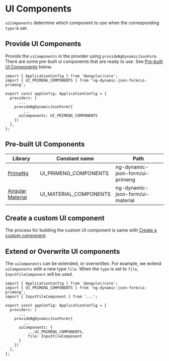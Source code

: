 # UI Components

`uiComponents` determine which component to use when the corresponding `type` is set.

## Provide UI Components

Provide the `uiComponents` in the provider using `provideNgDynamicJsonForm`. There are some pre-built ui components that are ready to use. See [Pre-built UI Components](#pre-built-ui-components) below.

```tsx
import { ApplicationConfig } from '@angular/core';
import { UI_PRIMENG_COMPONENTS } from 'ng-dynamic-json-form/ui-primeng';

export const appConfig: ApplicationConfig = {
  providers: [
	  ...
    provideNgDynamicJsonForm({
	    ...
      uiComponents: UI_PRIMENG_COMPONENTS
    })
  ],
};
```

## Pre-built UI Components

[PrimeNg]: https://www.npmjs.com/package/primeng
[Angular Material]: https://www.npmjs.com/package/@angular/material

| Library            | Constant name          | Path                             |
| ------------------ | ---------------------- | -------------------------------- |
| [PrimeNg]          | UI_PRIMENG_COMPONENTS  | ng-dynamic-json-form/ui-primeng  |
| [Angular Material] | UI_MATERIAL_COMPONENTS | ng-dynamic-json-form/ui-material |

## Create a custom UI component

The process for building the custom UI component is same with [Create a custom component](../../v8/custom-components/custom-components_en.md#create-a-custom-component).

## Extend or Overwrite UI components

The `uiComponents` can be extended, or overwritten. For example, we extend `uiComponents` with a new type `file`. When the `type` is set to `file`, `InputFileComponent` will be used.

```tsx
import { ApplicationConfig } from '@angular/core';
import { UI_PRIMENG_COMPONENTS } from 'ng-dynamic-json-form/ui-primeng';
import { InputFileComponent } from '...';

export const appConfig: ApplicationConfig = {
  providers: [
	  ...
    provideNgDynamicJsonForm({
	    ...
      uiComponents: {
	      ...UI_PRIMENG_COMPONENTS,
	      file: InputFileComponent
      }
    })
  ],
};
```
